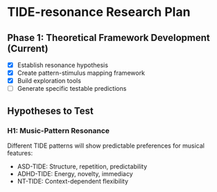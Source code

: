 # TIDE-resonance Research Plan

## Phase 1: Theoretical Framework Development (Current)
- [x] Establish resonance hypothesis
- [x] Create pattern-stimulus mapping framework
- [x] Build exploration tools
- [ ] Generate specific testable predictions

## Hypotheses to Test

### H1: Music-Pattern Resonance
Different TIDE patterns will show predictable preferences for musical features:
- ASD-TIDE: Structure, repetition, predictability
- ADHD-TIDE: Energy, novelty, immediacy
- NT-TIDE: Context-dependent flexibility
